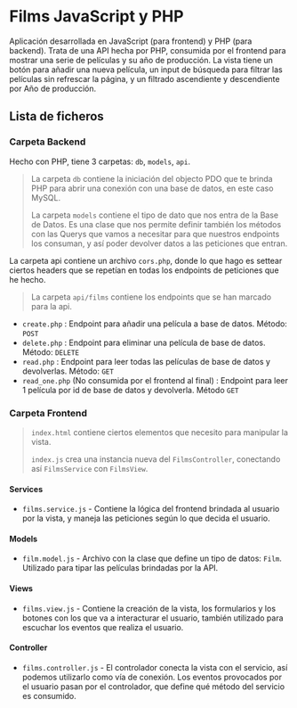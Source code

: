 # Films JavaScript y PHP

Aplicación desarrollada en JavaScript (para frontend) y PHP (para backend). Trata de una API hecha por PHP, consumida por el frontend para mostrar una serie de películas y su año de producción. La vista tiene un botón para añadir una nueva película, un input de búsqueda para filtrar las películas sin refrescar la página, y un filtrado ascendiente y descendiente por Año de producción.

## Lista de ficheros

### Carpeta Backend

Hecho con PHP, tiene 3 carpetas: `db`, `models`, `api`.

> La carpeta `db` contiene la iniciación del objecto PDO que te brinda PHP para abrir una conexión con una base de datos, en este caso MySQL.
>
> La carpeta `models` contiene el tipo de dato que nos entra de la Base de Datos. Es una clase que nos permite definir también los métodos con las Querys que vamos a necesitar para que nuestros endpoints los consuman, y así poder devolver datos a las peticiones que entran.

La carpeta api contiene un archivo `cors.php`, donde lo que hago es settear ciertos headers que se repetían en todas los endpoints de peticiones que he hecho.

> La carpeta `api/films` contiene los endpoints que se han marcado para la api.

- `create.php` : Endpoint para añadir una película a base de datos. Método: `POST`
- `delete.php` : Endpoint para eliminar una película de base de datos. Método: `DELETE`
- `read.php` : Endpoint para leer todas las películas de base de datos y devolverlas. Método: `GET`
- `read_one.php` (No consumida por el frontend al final) : Endpoint para leer 1 película por id de base de datos y devolverla. Método `GET`

### Carpeta Frontend

> `index.html` contiene ciertos elementos que necesito para manipular la vista.
>
> `index.js` crea una instancia nueva del `FilmsController`, conectando así `FilmsService` con `FilmsView`.

#### Services

- `films.service.js` - Contiene la lógica del frontend brindada al usuario por la vista, y maneja las peticiones según lo que decida el usuario.

#### Models

- `film.model.js` - Archivo con la clase que define un tipo de datos: `Film`. Utilizado para tipar las películas brindadas por la API.

#### Views

- `films.view.js` - Contiene la creación de la vista, los formularios y los botones con los que va a interacturar el usuario, también utilizado para escuchar los eventos que realiza el usuario.

#### Controller

- `films.controller.js` - El controlador conecta la vista con el servicio, así podemos utilizarlo como vía de conexión. Los eventos provocados por el usuario pasan por el controlador, que define qué método del servicio es consumido.